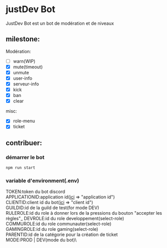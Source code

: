 # justDev Bot
JustDev Bot est un bot de modération et de niveaux

## milestone:

Modération:
- [ ] warn(WIP)
- [x] mute(timeout)
- [x] unmute
- [x] user-info
- [x] serveur-info
- [x] kick
- [x] ban
- [x] clear

misc:
- [x] role-menu
- [x] ticket

## contribuer:

### démarrer le bot
```bash
npm run start
```
### variable d'environment(.env)
TOKEN:token du bot discord\
APPLICATIONID:application id([ici](https://discord.com/developers/applications/${applicationId}/information) => "application id")\
CLIENTID:client id du bot([ici](https://discord.com/developers/applications/${applicationId}/oauth2/general) => "client id")\
GUILDID:id de la guild de test(for mode DEV)\
RULEROLE:id du role à donner lors de la pressions du bouton "accepter les règles"_
DEVROLE:id du role developpement(select-role)\
COMMUROLE:id du role communauter(select-role)\
GAMINGROLE:id du role gaming(select-role)\
PARENTID:id de la catégorie pour la création de ticket\
MODE:PROD | DEV(mode du bot)\
